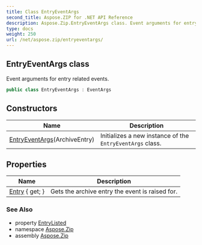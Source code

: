 ```yaml
---
title: Class EntryEventArgs
second_title: Aspose.ZIP for .NET API Reference
description: Aspose.Zip.EntryEventArgs class. Event arguments for entry related events
type: docs
weight: 250
url: /net/aspose.zip/entryeventargs/
---
```

## EntryEventArgs class

Event arguments for entry related events.

```csharp
public class EntryEventArgs : EventArgs
```

## Constructors

| Name | Description |
| --- | --- |
| [EntryEventArgs](entryeventargs/)(ArchiveEntry) | Initializes a new instance of the `EntryEventArgs` class. |

## Properties

| Name | Description |
| --- | --- |
| [Entry](../../aspose.zip/entryeventargs/entry/) { get; } | Gets the archive entry the event is raised for. |

### See Also

* property [EntryListed](../archiveloadoptions/entrylisted/)
* namespace [Aspose.Zip](../../aspose.zip/)
* assembly [Aspose.Zip](../../)


